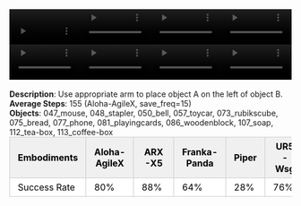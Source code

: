 <!DOCTYPE html>
<html lang="en">
<body>
    <div style="display: flex;">
        <video src="./task_video_clean/place_a2b_left/aloha-agilex_head.mp4" controls loop muted autoplay style="width: 25%;"></video>
        <video src="./task_video_clean/place_a2b_left/franka-panda_head.mp4" controls loop muted autoplay style="width: 25%;"></video>
        <video src="./task_video_clean/place_a2b_left/ARX-X5_head.mp4" controls loop muted autoplay style="width: 25%;"></video>
        <video src="./task_video_clean/place_a2b_left/ur5-wsg_head.mp4" controls loop muted autoplay style="width: 25%;"></video>
    </div>
    <div style="display: flex;">
        <video src="./task_video_clean/place_a2b_left/aloha-agilex_world.mp4" controls loop muted autoplay style="width: 25%;"></video>
        <video src="./task_video_clean/place_a2b_left/franka-panda_world.mp4" controls loop muted autoplay style="width: 25%;"></video>
        <video src="./task_video_clean/place_a2b_left/ARX-X5_world.mp4" controls loop muted autoplay style="width: 25%;"></video>
        <video src="./task_video_clean/place_a2b_left/ur5-wsg_world.mp4" controls loop muted autoplay style="width: 25%;"></video>
    </div>
    <br><b>Description</b>: Use appropriate arm to place object A on the left of object B.<br>
    <b>Average Steps</b>: 155 (Aloha-AgileX, save_freq=15)<br>
    <b>Objects</b>: 047_mouse, 048_stapler, 050_bell, 057_toycar, 073_rubikscube, 075_bread, 077_phone, 081_playingcards, 086_woodenblock, 107_soap, 112_tea-box, 113_coffee-box<br>
    <table style="margin:0 auto;border-collapse:collapse;width:auto;min-width:180px;background-color:white;">
        <thead>
            <tr style="background:#f0f0f0;">
                <th style="border:1px solid #ccc;padding:6px 14px;color:black;">Embodiments</th>
                <th style="border:1px solid #ccc;padding:6px 14px;color:black;">Aloha-AgileX</th>
                <th style="border:1px solid #ccc;padding:6px 14px;color:black;">ARX-X5</th>
                <th style="border:1px solid #ccc;padding:6px 14px;color:black;">Franka-Panda</th>
                <th style="border:1px solid #ccc;padding:6px 14px;color:black;">Piper</th>
                <th style="border:1px solid #ccc;padding:6px 14px;color:black;">UR5-Wsg</th>
            </tr>
        </thead>
        <tbody>
            <tr style="background:white;">
                <td style="border:1px solid #ccc;padding:6px 14px;color:black;">Success Rate</td>
                <td style="border:1px solid #ccc;padding:6px 14px;color:black;">80%</td>
                <td style="border:1px solid #ccc;padding:6px 14px;color:black;">88%</td>
                <td style="border:1px solid #ccc;padding:6px 14px;color:black;">64%</td>
                <td style="border:1px solid #ccc;padding:6px 14px;color:black;">28%</td>
                <td style="border:1px solid #ccc;padding:6px 14px;color:black;">76%</td>
            </tr>
        </tbody>
    </table>
</body>
</html>
